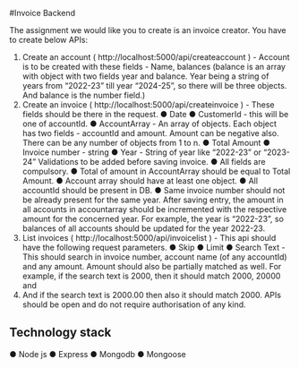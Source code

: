 #Invoice Backend

The assignment we would like you to create is an invoice creator. You have to create
below APIs:
1. Create an account ( http://localhost:5000/api/createaccount ) - Account is to be
created with these fields - Name, balances (balance is an array with object with two
fields year and balance. Year being a string of years from “2022-23” till year “2024-25”,
so there will be three objects. And balance is the number field.)
2. Create an invoice ( http://localhost:5000/api/createinvoice ) - These fields should be
there in the request.
● Date
● CustomerId - this will be one of accountId.
● AccountArray - An array of objects. Each object has two fields - accountId and
amount. Amount can be negative also. There can be any number of objects from 1
to n.
● Total Amount
● Invoice number - string
● Year - String of year like “2022-23” or “2023-24”
Validations to be added before saving invoice.
● All fields are compulsory.
● Total of amount in AccountArray should be equal to Total Amount.
● Account array should have at least one object.
● All accountId should be present in DB.
● Same invoice number should not be already present for the same year.
After saving entry, the amount in all accounts in accountarray should be incremented
with the respective amount for the concerned year. For example, the year is “2022-23”,
so balances of all accounts should be updated for the year 2022-23.
3. List invoices ( http://localhost:5000/api/invoicelist ) - This api should have the
following request parameters.
● Skip
● Limit
● Search Text - This should search in invoice number, account name (of any
accountId) and any amount. Amount should also be partially matched as well.
For example, if the search text is 2000, then it should match 2000, 20000 and
20001. And if the search text is 2000.00 then also it should match 2000.
APIs should be open and do not require authorisation of any kind.

## Technology stack 
● Node js
● Express
● Mongodb
● Mongoose
